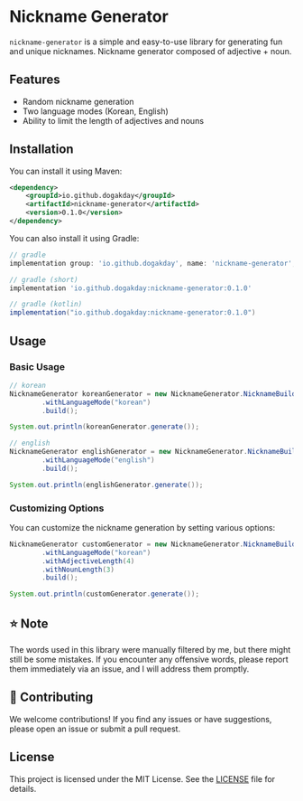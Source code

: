# Nickname Generator

`nickname-generator` is a simple and easy-to-use library for generating fun and unique nicknames. Nickname generator composed of adjective + noun.

## Features
- Random nickname generation
- Two language modes (Korean, English)
- Ability to limit the length of adjectives and nouns

## Installation

You can install it using Maven:

```xml
<dependency>
    <groupId>io.github.dogakday</groupId>
    <artifactId>nickname-generator</artifactId>
    <version>0.1.0</version>
</dependency>
```

You can also install it using Gradle:

```groovy
// gradle
implementation group: 'io.github.dogakday', name: 'nickname-generator', version: '0.1.0'

// gradle (short)
implementation 'io.github.dogakday:nickname-generator:0.1.0'

// gradle (kotlin)
implementation("io.github.dogakday:nickname-generator:0.1.0")
```

## Usage

### Basic Usage

```java
// korean
NicknameGenerator koreanGenerator = new NicknameGenerator.NicknameBuilder()
        .withLanguageMode("korean")
        .build();

System.out.println(koreanGenerator.generate());

// english
NicknameGenerator englishGenerator = new NicknameGenerator.NicknameBuilder()
        .withLanguageMode("english")
        .build();

System.out.println(englishGenerator.generate());
```

### Customizing Options

You can customize the nickname generation by setting various options:

```java
NicknameGenerator customGenerator = new NicknameGenerator.NicknameBuilder()
        .withLanguageMode("korean")
        .withAdjectiveLength(4)
        .withNounLength(3)
        .build();

System.out.println(customGenerator.generate());
```

## ⭐️ Note

The words used in this library were manually filtered by me, but there might still be some mistakes. If you encounter any offensive words, please report them immediately via an issue, and I will address them promptly.

## 💌 Contributing

We welcome contributions! If you find any issues or have suggestions, please open an issue or submit a pull request.

## License

This project is licensed under the MIT License. See the [LICENSE](https://github.com/dogakday/nickname-generator/blob/main/LICENSE) file for details.
